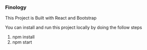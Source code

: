 ### Finology

This Project is Built with React and Bootstrap 

You can install and run this project locally by doing the follow steps

1) npm install 
2) npm start